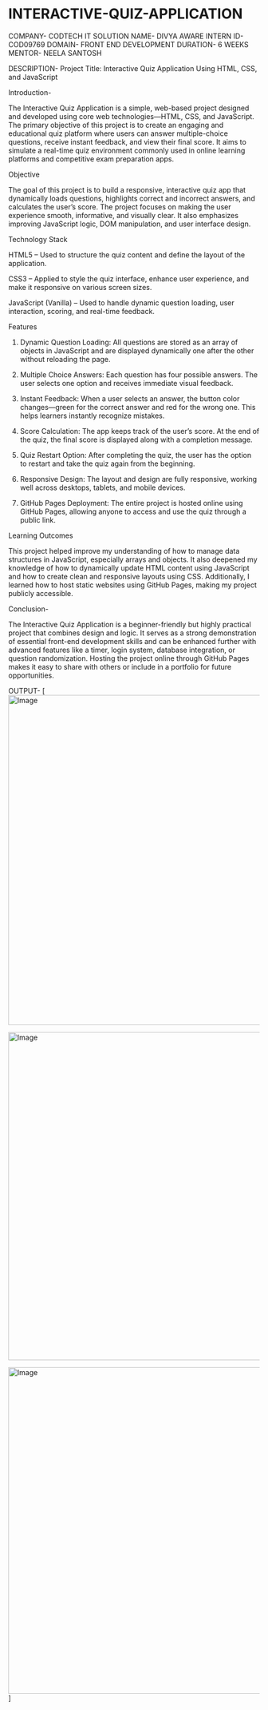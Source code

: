 # INTERACTIVE-QUIZ-APPLICATION

COMPANY- CODTECH IT SOLUTION
NAME- DIVYA AWARE
INTERN ID- COD09769
DOMAIN- FRONT END DEVELOPMENT
DURATION- 6 WEEKS
MENTOR- NEELA SANTOSH

DESCRIPTION-
Project Title: Interactive Quiz Application Using HTML, CSS, and JavaScript

Introduction-

The Interactive Quiz Application is a simple, web-based project designed and developed using core web technologies—HTML, CSS, and JavaScript. The primary objective of this project is to create an engaging and educational quiz platform where users can answer multiple-choice questions, receive instant feedback, and view their final score. It aims to simulate a real-time quiz environment commonly used in online learning platforms and competitive exam preparation apps.

Objective

The goal of this project is to build a responsive, interactive quiz app that dynamically loads questions, highlights correct and incorrect answers, and calculates the user’s score. The project focuses on making the user experience smooth, informative, and visually clear. It also emphasizes improving JavaScript logic, DOM manipulation, and user interface design.

Technology Stack

HTML5 – Used to structure the quiz content and define the layout of the application.

CSS3 – Applied to style the quiz interface, enhance user experience, and make it responsive on various screen sizes.

JavaScript (Vanilla) – Used to handle dynamic question loading, user interaction, scoring, and real-time feedback.

Features

1. Dynamic Question Loading:
All questions are stored as an array of objects in JavaScript and are displayed dynamically one after the other without reloading the page.

2. Multiple Choice Answers:
Each question has four possible answers. The user selects one option and receives immediate visual feedback.

3. Instant Feedback:
When a user selects an answer, the button color changes—green for the correct answer and red for the wrong one. This helps learners instantly recognize mistakes.

4. Score Calculation:
The app keeps track of the user’s score. At the end of the quiz, the final score is displayed along with a completion message.

5. Quiz Restart Option:
After completing the quiz, the user has the option to restart and take the quiz again from the beginning.

6. Responsive Design:
The layout and design are fully responsive, working well across desktops, tablets, and mobile devices.

7. GitHub Pages Deployment:
The entire project is hosted online using GitHub Pages, allowing anyone to access and use the quiz through a public link.

Learning Outcomes

This project helped improve my understanding of how to manage data structures in JavaScript, especially arrays and objects. It also deepened my knowledge of how to dynamically update HTML content using JavaScript and how to create clean and responsive layouts using CSS. Additionally, I learned how to host static websites using GitHub Pages, making my project publicly accessible.

Conclusion-

The Interactive Quiz Application is a beginner-friendly but highly practical project that combines design and logic. It serves as a strong demonstration of essential front-end development skills and can be enhanced further with advanced features like a timer, login system, database integration, or question randomization. Hosting the project online through GitHub Pages makes it easy to share with others or include in a portfolio for future opportunities.

OUTPUT-
[<img width="1366" height="661" alt="Image" src="https://github.com/user-attachments/assets/ee6c80d3-7240-448f-85ac-52fe81c63eaf" />

<img width="1366" height="657" alt="Image" src="https://github.com/user-attachments/assets/ad3d69df-647c-45b2-96e7-216d37e35809" />

<img width="1366" height="654" alt="Image" src="https://github.com/user-attachments/assets/6de06b7b-ec62-4b86-bcae-b4199bbf100f" />]


